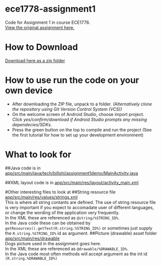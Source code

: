 # ece1778-assignment1
Code for Assignment 1 in course ECE1778.    
[View the original assignment here.](http://www.eecg.utoronto.ca/~jayar/ece1778/assignmentp1.pdf#page=3)

# How to Download
[Download here as a zip folder](https://github.com/shirj/ece1778-assignment1/archive/master.zip "download as zip")

# How to use run the code on your own device
- After downloading the ZIP file, unpack to a folder. _(Alternatively clone the repository using Git Version Control System (VCS))_
- On the welcome screen of Android Studio, choose import project.    
_Click yes/confirm/download if Android Studio prompts any missing dependecies/SDKs._
- Press the green button on the top to compile and run the project (See the first tutorial for how to set up your development environment)

# What to look for
##Java code 
is in [app/src/main/java/tech/billshi/assignment1demo/MainActivity.java](../master/app/src/main/java/tech/billshi/assignment1demo/MainActivity.java)

##XML layout code
is in [app/src/main/res/layout/activity_main.xml](../master/app/src/main/res/layout/activity_main.xml)

#Other interesting files to look at
##String resource file
[app/src/main/res/values/strings.xml](../master/app/src/main/res/values/strings.xml)     
This is where all string contants are defined. The use of string resource file is very important if you expect to accomadate user of different languages, or change the wording of the application very frequently.    
In the XML these are referenced as `@string/%STRING_ID%`.    
In the Java code these can be obtained by `getResources().getText(R.string.%STRING_ID%)` or sometimes just supply the `R.string.%STRING_ID%` id as argument.
##Picture (drawable) asset folder
[app/src/main/res/drawable](../master/app/src/main/res/drawable)     
Dogs picture used in the assignment goes here.    
In the XML these are referenced as `@drawable/%DRAWABLE_ID%`.    
In the Java code most often methods will accept argument as the int id `(R.string.%DRAWABLE_ID%)`
